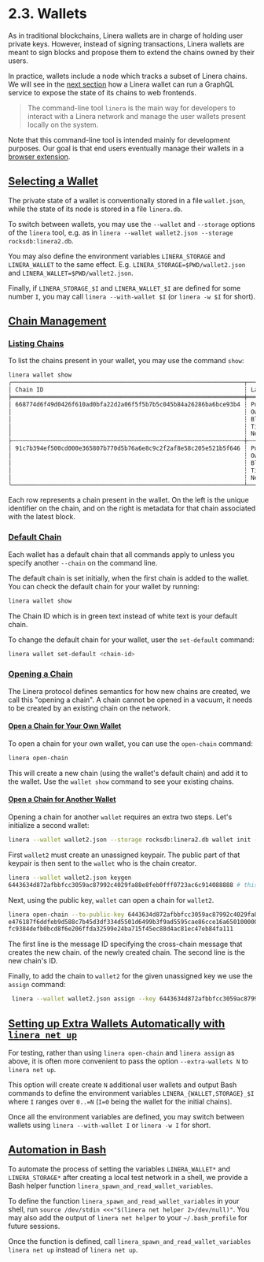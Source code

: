 # 2.3. Wallets

As in traditional blockchains, Linera wallets are in charge of holding user private keys. However, instead of signing transactions, Linera wallets are meant to sign blocks and propose them to extend the chains owned by their users.

In practice, wallets include a node which tracks a subset of Linera chains. We will see in the [next section](https://linera-dev.respeer.ai/#/zh_CN/core_concepts/node_service) how a Linera wallet can run a GraphQL service to expose the state of its chains to web frontends.

> The command-line tool `linera` is the main way for developers to interact with a Linera network and manage the user wallets present locally on the system.

Note that this command-line tool is intended mainly for development purposes. Our goal is that end users eventually manage their wallets in a [browser extension](https://linera-dev.respeer.ai/#/zh_CN/core_concepts/overview?id=web3-sdk).

## [Selecting a Wallet](https://linera-dev.respeer.ai/#/zh_CN/core_concepts/wallets?id=selecting-a-wallet)

The private state of a wallet is conventionally stored in a file `wallet.json`, while the state of its node is stored in a file `linera.db`.

To switch between wallets, you may use the `--wallet` and `--storage` options of the `linera` tool, e.g. as in `linera --wallet wallet2.json --storage rocksdb:linera2.db`.

You may also define the environment variables `LINERA_STORAGE` and `LINERA_WALLET` to the same effect. E.g. `LINERA_STORAGE=$PWD/wallet2.json` and `LINERA_WALLET=$PWD/wallet2.json`.

Finally, if `LINERA_STORAGE_$I` and `LINERA_WALLET_$I` are defined for some number `I`, you may call `linera --with-wallet $I` (or `linera -w $I` for short).

## [Chain Management](https://linera-dev.respeer.ai/#/zh_CN/core_concepts/wallets?id=chain-management)

### [Listing Chains](https://linera-dev.respeer.ai/#/zh_CN/core_concepts/wallets?id=listing-chains)

To list the chains present in your wallet, you may use the command `show`:

```bash
linera wallet show
╭──────────────────────────────────────────────────────────────────┬──────────────────────────────────────────────────────────────────────────────────────╮
│ Chain ID                                                         ┆ Latest Block                                                                         │
╞══════════════════════════════════════════════════════════════════╪══════════════════════════════════════════════════════════════════════════════════════╡
│ 668774d6f49d0426f610ad0bfa22d2a06f5f5b7b5c045b84a26286ba6bce93b4 ┆ Public Key:         3812c2bf764e905a3b130a754e7709fe2fc725c0ee346cb15d6d261e4f30b8f1 │
│                                                                  ┆ Owner:              c9a538585667076981abfe99902bac9f4be93714854281b652d07bb6d444cb76 │
│                                                                  ┆ Block Hash:         -                                                                │
│                                                                  ┆ Timestamp:          2023-04-10 13:52:20.820840                                       │
│                                                                  ┆ Next Block Height:  0                                                                │
├╌╌╌╌╌╌╌╌╌╌╌╌╌╌╌╌╌╌╌╌╌╌╌╌╌╌╌╌╌╌╌╌╌╌╌╌╌╌╌╌╌╌╌╌╌╌╌╌╌╌╌╌╌╌╌╌╌╌╌╌╌╌╌╌╌╌┼╌╌╌╌╌╌╌╌╌╌╌╌╌╌╌╌╌╌╌╌╌╌╌╌╌╌╌╌╌╌╌╌╌╌╌╌╌╌╌╌╌╌╌╌╌╌╌╌╌╌╌╌╌╌╌╌╌╌╌╌╌╌╌╌╌╌╌╌╌╌╌╌╌╌╌╌╌╌╌╌╌╌╌╌╌╌┤
│ 91c7b394ef500cd000e365807b770d5b76a6e8c9c2f2af8e58c205e521b5f646 ┆ Public Key:         29c19718a26cb0d5c1d28102a2836442f53e3184f33b619ff653447280ccba1a │
│                                                                  ┆ Owner:              efe0f66451f2f15c33a409dfecdf76941cf1e215c5482d632c84a2573a1474e8 │
│                                                                  ┆ Block Hash:         51605cad3f6a210183ac99f7f6ef507d0870d0c3a3858058034cfc0e3e541c13 │
│                                                                  ┆ Timestamp:          2023-04-10 13:52:21.885221                                       │
│                                                                  ┆ Next Block Height:  1                                                                │
╰──────────────────────────────────────────────────────────────────┴──────────────────────────────────────────────────────────────────────────────────────╯
```

Each row represents a chain present in the wallet. On the left is the unique identifier on the chain, and on the right is metadata for that chain associated with the latest block.

### [Default Chain](https://linera-dev.respeer.ai/#/zh_CN/core_concepts/wallets?id=default-chain)

Each wallet has a default chain that all commands apply to unless you specify another `--chain` on the command line.

The default chain is set initially, when the first chain is added to the wallet. You can check the default chain for your wallet by running:

```bash
linera wallet show
```

The Chain ID which is in green text instead of white text is your default chain.

To change the default chain for your wallet, user the `set-default` command:

```bash
linera wallet set-default <chain-id>
```

### [Opening a Chain](https://linera-dev.respeer.ai/#/zh_CN/core_concepts/wallets?id=opening-a-chain)

The Linera protocol defines semantics for how new chains are created, we call this "opening a chain". A chain cannot be opened in a vacuum, it needs to be created by an existing chain on the network.

#### [Open a Chain for Your Own Wallet](https://linera-dev.respeer.ai/#/zh_CN/core_concepts/wallets?id=open-a-chain-for-your-own-wallet)

To open a chain for your own wallet, you can use the `open-chain` command:

```bash
linera open-chain
```

This will create a new chain (using the wallet's default chain) and add it to the wallet. Use the `wallet show` command to see your existing chains.

#### [Open a Chain for Another Wallet](https://linera-dev.respeer.ai/#/zh_CN/core_concepts/wallets?id=open-a-chain-for-another-wallet)

Opening a chain for another `wallet` requires an extra two steps. Let's initialize a second wallet:

```bash
linera --wallet wallet2.json --storage rocksdb:linera2.db wallet init --genesis target/debug/genesis.json
```

First `wallet2` must create an unassigned keypair. The public part of that keypair is then sent to the `wallet` who is the chain creator.

```bash
linera --wallet wallet2.json keygen
6443634d872afbbfcc3059ac87992c4029fa88e8feb0fff0723ac6c914088888 # this is the public key for the unassigned keypair
```

Next, using the public key, `wallet` can open a chain for `wallet2`.

```bash
linera open-chain --to-public-key 6443634d872afbbfcc3059ac87992c4029fa88e8feb0fff0723ac6c914088888
e476187f6ddfeb9d588c7b45d3df334d5501d6499b3f9ad5595cae86cce16a65010000000000000000000000
fc9384defb0bcd8f6e206ffda32599e24ba715f45ec88d4ac81ec47eb84fa111
```

The first line is the message ID specifying the cross-chain message that creates the new chain. of the newly created chain. The second line is the new chain's ID.

Finally, to add the chain to `wallet2` for the given unassigned key we use the `assign` command:

```bash
 linera --wallet wallet2.json assign --key 6443634d872afbbfcc3059ac87992c4029fa88e8feb0fff0723ac6c914088888 --message-id e476187f6ddfeb9d588c7b45d3df334d5501d6499b3f9ad5595cae86cce16a65010000000000000000000000
```

## [Setting up Extra Wallets Automatically with `linera net up`](https://linera-dev.respeer.ai/#/zh_CN/core_concepts/wallets?id=setting-up-extra-wallets-automatically-with-linera-net-up)

For testing, rather than using `linera open-chain` and `linera assign` as above, it is often more convenient to pass the option `--extra-wallets N` to `linera net up`.

This option will create create `N` additional user wallets and output Bash commands to define the environment variables `LINERA_{WALLET,STORAGE}_$I` where `I` ranges over `0..=N` (`I=0` being the wallet for the initial chains).

Once all the environment variables are defined, you may switch between wallets using `linera --with-wallet I` or `linera -w I` for short.

## [Automation in Bash](https://linera-dev.respeer.ai/#/zh_CN/core_concepts/wallets?id=automation-in-bash)

To automate the process of setting the variables `LINERA_WALLET*` and `LINERA_STORAGE*` after creating a local test network in a shell, we provide a Bash helper function `linera_spawn_and_read_wallet_variables`.

To define the function `linera_spawn_and_read_wallet_variables` in your shell, run `source /dev/stdin <<<"$(linera net helper 2>/dev/null)"`. You may also add the output of `linera net helper` to your `~/.bash_profile` for future sessions.

Once the function is defined, call `linera_spawn_and_read_wallet_variables linera net up` instead of `linera net up`.

